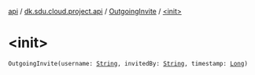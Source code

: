 [api](../../index.md) / [dk.sdu.cloud.project.api](../index.md) / [OutgoingInvite](index.md) / [&lt;init&gt;](./-init-.md)

# &lt;init&gt;

`OutgoingInvite(username: `[`String`](https://kotlinlang.org/api/latest/jvm/stdlib/kotlin/-string/index.html)`, invitedBy: `[`String`](https://kotlinlang.org/api/latest/jvm/stdlib/kotlin/-string/index.html)`, timestamp: `[`Long`](https://kotlinlang.org/api/latest/jvm/stdlib/kotlin/-long/index.html)`)`